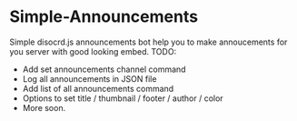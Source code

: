 # Simple-Announcements
Simple disocrd.js announcements bot help you to make annoucements for you server with good looking embed.
TODO:
- Add set announcements channel command
- Log all announcements in JSON file
- Add list of all announcements command
- Options to set title / thumbnail / footer / author / color
- More soon.
